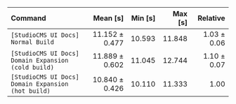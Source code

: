 | Command | Mean [s] | Min [s] | Max [s] | Relative |
|:---|---:|---:|---:|---:|
| `[StudioCMS UI Docs] Normal Build` | 11.152 ± 0.477 | 10.593 | 11.848 | 1.03 ± 0.06 |
| `[StudioCMS UI Docs] Domain Expansion (cold build)` | 11.889 ± 0.602 | 11.045 | 12.744 | 1.10 ± 0.07 |
| `[StudioCMS UI Docs] Domain Expansion (hot build)` | 10.840 ± 0.426 | 10.110 | 11.333 | 1.00 |
